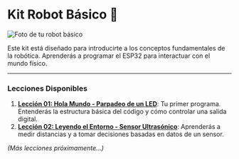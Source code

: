 # Kit Robot Básico 🤖

![Foto de tu robot básico](https://insani.academy/wp-content/uploads/2025/07/Emsamble_2-v8.png)

Este kit está diseñado para introducirte a los conceptos fundamentales de la robótica. Aprenderás a programar el ESP32 para interactuar con el mundo físico.

---

### Lecciones Disponibles

1.  **[Lección 01: Hola Mundo - Parpadeo de un LED](./01-Hola-Mundo-Blink/)**: Tu primer programa. Entenderás la estructura básica del código y cómo controlar una salida digital.
2.  **[Lección 02: Leyendo el Entorno - Sensor Ultrasónico](./02-Lectura-Sensor-Ultrasonico/)**: Aprenderás a medir distancias y a tomar decisiones basadas en datos de un sensor.

*(Más lecciones próximamente...)*